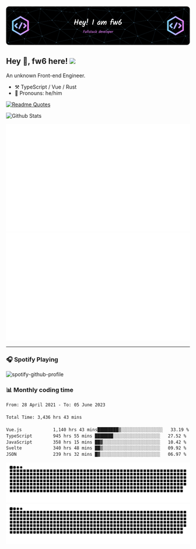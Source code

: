 ![Header](github-header-image.png)

## Hey 👋, fw6 here! <img src="https://github.githubassets.com/images/mona-whisper.gif" height="24" />


An unknown Front-end Engineer.

-   :hammer_and_pick: TypeScript / Vue / Rust
-   :man: Pronouns: he/him


[![Readme Quotes](https://quotes-github-readme.vercel.app/api?type=horizontal&theme=algolia)](https://github.com/piyushsuthar/github-readme-quotes)



![Github Stats](https://github-readme-stats.vercel.app/api?username=fw6&bg_color=30,e96443,904e95&title_color=fff&text_color=fff)

![](https://raw.githubusercontent.com/fw6/github-stats-transparent/output/generated/overview.svg)
![](https://raw.githubusercontent.com/fw6/github-stats-transparent/output/generated/languages.svg)


---

### 🎧 Spotify Playing

<!-- ![spotify-github-profile](/img/default.svg) -->

![spotify-github-profile](https://spotify-github-profile.vercel.app/api/view.svg?uid=r6wn4hdvypv0lkzyrj0e0pjct&cover_image=true&theme=default&show_offline=true&background_color=9a10ad&interchange=true&bar_color_cover=true)



### :bar_chart: Monthly coding time 

<!--START_SECTION:waka-->

```txt
From: 28 April 2021 - To: 05 June 2023

Total Time: 3,436 hrs 43 mins

Vue.js            1,140 hrs 43 mins████████▒░░░░░░░░░░░░░░░░   33.19 %
TypeScript        945 hrs 55 mins ███████░░░░░░░░░░░░░░░░░░   27.52 %
JavaScript        358 hrs 15 mins ██▓░░░░░░░░░░░░░░░░░░░░░░   10.42 %
Svelte            340 hrs 48 mins ██▒░░░░░░░░░░░░░░░░░░░░░░   09.92 %
JSON              239 hrs 32 mins █▓░░░░░░░░░░░░░░░░░░░░░░░   06.97 %
```

<!--END_SECTION:waka-->




![github contribution grid snake animation](https://raw.githubusercontent.com/platane/platane/output/github-contribution-grid-snake-dark.svg#gh-dark-mode-only)![github contribution grid snake animation](https://raw.githubusercontent.com/platane/platane/output/github-contribution-grid-snake.svg#gh-light-mode-only)
